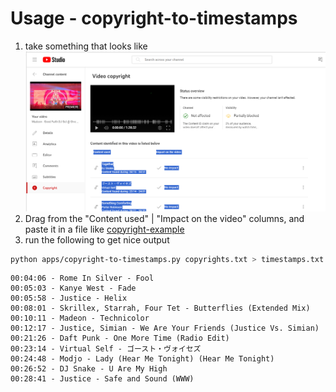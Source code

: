 # Usage - copyright-to-timestamps
1. take something that looks like ![./sample.png](./docs/sample.png)
2. Drag from the "Content used" | "Impact on the video" columns, and paste it in a file like [copyright-example](../copyright-example.txt)
3. run the following to get nice output
```bash
python apps/copyright-to-timestamps.py copyrights.txt > timestamps.txt
```
```log
00:04:06 - Rome In Silver - Fool
00:05:03 - Kanye West - Fade
00:05:58 - Justice - Helix
00:08:01 - Skrillex, Starrah, Four Tet - Butterflies (Extended Mix)
00:10:11 - Madeon - Technicolor
00:12:17 - Justice, Simian - We Are Your Friends (Justice Vs. Simian)
00:21:26 - Daft Punk - One More Time (Radio Edit)
00:23:14 - Virtual Self - ゴースト・ヴォイセズ
00:24:48 - Modjo - Lady (Hear Me Tonight) (Hear Me Tonight)
00:26:52 - DJ Snake - U Are My High
00:28:41 - Justice - Safe and Sound (WWW)
```
